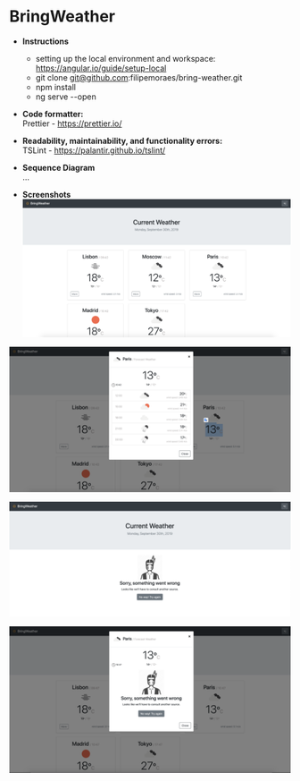 # BringWeather

- **Instructions**<br/>
    - setting up the local environment and workspace: https://angular.io/guide/setup-local
    - git clone git@github.com:filipemoraes/bring-weather.git
    - npm install
    - ng serve --open

- **Code formatter:**<br/>
Prettier - https://prettier.io/

- **Readability, maintainability, and functionality errors:**<br/>
TSLint - https://palantir.github.io/tslint/

- **Sequence Diagram**<br/>
...

- **Screenshots**
![Screenshot](https://github.com/filipemoraes/bring-weather/blob/master/Screenshot%202019-09-30%20at%2009.46.28.png)

![Screenshot](https://github.com/filipemoraes/bring-weather/blob/master/Screenshot%202019-09-30%20at%2009.46.56.png)

![Screenshot](https://github.com/filipemoraes/bring-weather/blob/master/Screenshot%202019-09-30%20at%2009.47.38.png)

![Screenshot](https://github.com/filipemoraes/bring-weather/blob/master/Screenshot%202019-09-30%20at%2009.48.07.png)
